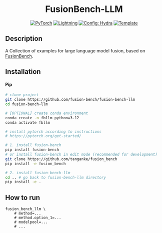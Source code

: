 <div align="center">

# FusionBench-LLM

<a href="https://pytorch.org/get-started/locally/"><img alt="PyTorch" src="https://img.shields.io/badge/PyTorch-ee4c2c?logo=pytorch&logoColor=white"></a>
<a href="https://pytorchlightning.ai/"><img alt="Lightning" src="https://img.shields.io/badge/-Lightning-792ee5?logo=pytorchlightning&logoColor=white"></a>
<a href="https://hydra.cc/"><img alt="Config: Hydra" src="https://img.shields.io/badge/Config-Hydra-89b8cd"></a>
<a href="https://github.com/fusion-bench/fusion-bench-project-template"><img alt="Template" src="https://img.shields.io/badge/-FusionBench--Project--Template-017F2F?style=flat&logo=github&labelColor=gray"></a><br>

</div>

## Description

A Collection of examples for large language model fusion, based on [FusionBench](https://github.com/tanganke/fusion_bench/).

## Installation

#### Pip

```bash
# clone project
git clone https://github.com/fusion-bench/fusion-bench-llm
cd fusion-bench-llm

# [OPTIONAL] create conda environment
conda create -n fbllm python=3.12
conda activate fbllm

# install pytorch according to instructions
# https://pytorch.org/get-started/

# 1. install fusion-bench
pip install fusion-bench
# or install fusion-bench in edit mode (recommended for development)
git clone https://github.com/tanganke/fusion_bench
pip install -e fusion_bench

# 2. install fusion-bench-llm
cd .. # go back to fusion-bench-llm directory
pip install -e .
```

## How to run

```shell
fusion_bench_llm \
    # method=...
    # method.option_1=...
    # modelpool=...
    # ...
```
